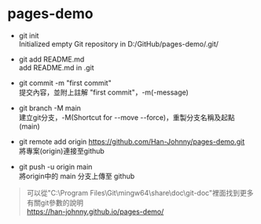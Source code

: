 # pages-demo

- git init <br />
Initialized empty Git repository in D:/GitHub/pages-demo/.git/

- git add README.md <br />
add README.md in .git

- git commit -m "first commit" <br />
提交內容，並附上註解 "first commit"，-m(-message)

- git branch -M main <br />
建立git分支，-M(Shortcut for --move --force)，重製分支名稱及起點 (main)

- git remote add origin https://github.com/Han-Johnny/pages-demo.git <br />
將專案(origin)連接至github

- git push -u origin main <br />
將origin中的 main 分支上傳至 github

> 可以從"C:\Program Files\Git\mingw64\share\doc\git-doc"裡面找到更多有關git參數的說明 <br />
> https://han-johnny.github.io/pages-demo/